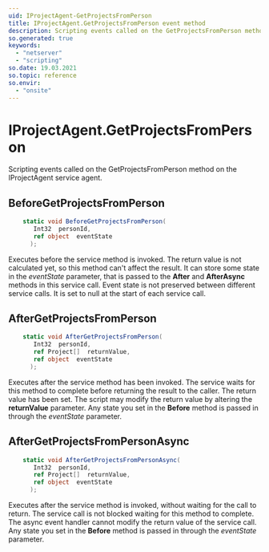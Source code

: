 ```yaml
---
uid: IProjectAgent-GetProjectsFromPerson
title: IProjectAgent.GetProjectsFromPerson event method
description: Scripting events called on the GetProjectsFromPerson method on the IProjectAgent service agent.
so.generated: true
keywords:
  - "netserver"
  - "scripting"
so.date: 19.03.2021
so.topic: reference
so.envir:
  - "onsite"
---
```

# IProjectAgent.GetProjectsFromPerson

Scripting events called on the <see cref='M:SuperOffice.CRM.Services.IProjectAgent.GetProjectsFromPerson'>GetProjectsFromPerson</see> method on the <see cref='IProjectAgent'>IProjectAgent</see>  service agent.

## BeforeGetProjectsFromPerson
```cs
    static void BeforeGetProjectsFromPerson(
       Int32  personId,
       ref object  eventState
      );
```
Executes before the service method is invoked.
The return value is not calculated yet, so this method can't affect the result.
It can store some state in the *eventState* parameter, that is passed to the **After** and **AfterAsync** methods in this service call.
Event state is not preserved between different service calls. It is set to null at the start of each service call.
## AfterGetProjectsFromPerson
```cs
    static void AfterGetProjectsFromPerson(
       Int32  personId,
       ref Project[]  returnValue,
       ref object  eventState
      );
```
Executes after the service method has been invoked. The service waits for this method to complete before returning the result to the caller.
The return value has been set. The script may modify the return value by altering the **returnValue** parameter.
Any state you set in the **Before** method is passed in through the *eventState* parameter.
## AfterGetProjectsFromPersonAsync
```cs
    static void AfterGetProjectsFromPersonAsync(
       Int32  personId,
       ref Project[]  returnValue,
       ref object  eventState
      );
```
Executes after the service method is invoked, without waiting for the call to return.
The service call is not blocked waiting for this method to complete.
The async event handler cannot modify the return value of the service call.
Any state you set in the **Before** method is passed in through the *eventState* parameter.

